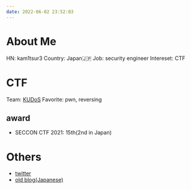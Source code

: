 ```yaml
---
date: 2022-06-02 23:52:03
---
```

# About Me
HN: kam1tsur3
Country: Japan🇯🇵
Job: security engineer
Intereset: CTF 

# CTF
Team: [KUDoS](https://ctftime.org/team/71813)
Favorite: pwn, reversing

## award
* SECCON CTF 2021: 15th(2nd in Japan)

# Others
* [twitter](https://twitter.com/kam1tsur3)  
* [old blog(Japanese)](https://kam1tsur3.hatenablog.com/)
